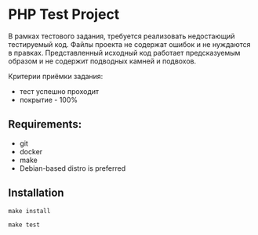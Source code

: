 # PHP Test Project

В рамках тестового задания, требуется реализовать недостающий тестируемый код.
Файлы проекта не содержат ошибок и не нуждаются в правках. Представленный исходный код работает предсказуемым образом и не содержит подводных камней и подвохов.

Критерии приёмки задания: 
- тест успешно проходит
- покрытие - 100%

## Requirements: 
 - git
 - docker
 - make
 - Debian-based distro is preferred
 
## Installation

`make install`

`make test`
